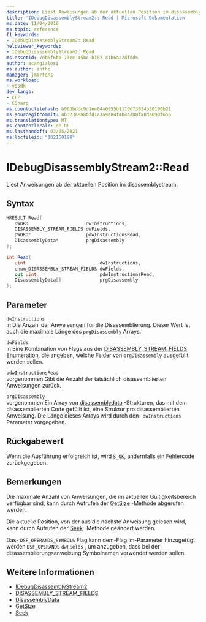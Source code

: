 ```yaml
---
description: Liest Anweisungen ab der aktuellen Position im disassemblystream.
title: 'IDebugDisassemblyStream2:: Read | Microsoft-Dokumentation'
ms.date: 11/04/2016
ms.topic: reference
f1_keywords:
- IDebugDisassemblyStream2::Read
helpviewer_keywords:
- IDebugDisassemblyStream2::Read
ms.assetid: 7db5f6bb-73ee-45bc-b187-c1b6aa2dfdd5
author: acangialosi
ms.author: anthc
manager: jmartens
ms.workload:
- vssdk
dev_langs:
- CPP
- CSharp
ms.openlocfilehash: b963bddc9d1ee04a6955b1110d73934b30196b21
ms.sourcegitcommit: 4b323a8a8bfd1a1a9e84f4b4ca88fa8da690f656
ms.translationtype: MT
ms.contentlocale: de-DE
ms.lasthandoff: 03/05/2021
ms.locfileid: "102160198"
---
```

# <a name="idebugdisassemblystream2read"></a>IDebugDisassemblyStream2::Read
Liest Anweisungen ab der aktuellen Position im disassemblystream.

## <a name="syntax"></a>Syntax

```cpp
HRESULT Read( 
   DWORD                     dwInstructions,
   DISASSEMBLY_STREAM_FIELDS dwFields,
   DWORD*                    pdwInstructionsRead,
   DisassemblyData*          prgDisassembly
);
```

```csharp
int Read( 
   uint                           dwInstructions,
   enum_DISASSEMBLY_STREAM_FIELDS dwFields,
   out uint                       pdwInstructionsRead,
   DisassemblyData[]              prgDisassembly
);
```

## <a name="parameters"></a>Parameter
`dwInstructions`\
in Die Anzahl der Anweisungen für die Disassemblierung. Dieser Wert ist auch die maximale Länge des `prgDisassembly` Arrays.

`dwFields`\
in Eine Kombination von Flags aus der [DISASSEMBLY_STREAM_FIELDS](../../../extensibility/debugger/reference/disassembly-stream-fields.md) Enumeration, die angeben, welche Felder von `prgDisassembly` ausgefüllt werden sollen.

`pdwInstructionsRead`\
vorgenommen Gibt die Anzahl der tatsächlich disassemblierten Anweisungen zurück.

`prgDisassembly`\
vorgenommen Ein Array von [disassemblydata](../../../extensibility/debugger/reference/disassemblydata.md) -Strukturen, das mit dem disassemblierten Code gefüllt ist, eine Struktur pro disassemblierten Anweisung. Die Länge dieses Arrays wird durch den- `dwInstructions` Parameter vorgegeben.

## <a name="return-value"></a>Rückgabewert
 Wenn die Ausführung erfolgreich ist, wird `S_OK`, andernfalls ein Fehlercode zurückgegeben.

## <a name="remarks"></a>Bemerkungen
 Die maximale Anzahl von Anweisungen, die im aktuellen Gültigkeitsbereich verfügbar sind, kann durch Aufrufen der [GetSize](../../../extensibility/debugger/reference/idebugdisassemblystream2-getsize.md) -Methode abgerufen werden.

 Die aktuelle Position, von der aus die nächste Anweisung gelesen wird, kann durch Aufrufen der [Seek](../../../extensibility/debugger/reference/idebugdisassemblystream2-seek.md) -Methode geändert werden.

 Das- `DSF_OPERANDS_SYMBOLS` Flag kann dem-Flag im-Parameter hinzugefügt werden `DSF_OPERANDS` `dwFields` , um anzugeben, dass bei der disassemblierungsanweisung Symbolnamen verwendet werden sollen.

## <a name="see-also"></a>Weitere Informationen
- [IDebugDisassemblyStream2](../../../extensibility/debugger/reference/idebugdisassemblystream2.md)
- [DISASSEMBLY_STREAM_FIELDS](../../../extensibility/debugger/reference/disassembly-stream-fields.md)
- [DisassemblyData](../../../extensibility/debugger/reference/disassemblydata.md)
- [GetSize](../../../extensibility/debugger/reference/idebugdisassemblystream2-getsize.md)
- [Seek](../../../extensibility/debugger/reference/idebugdisassemblystream2-seek.md)
